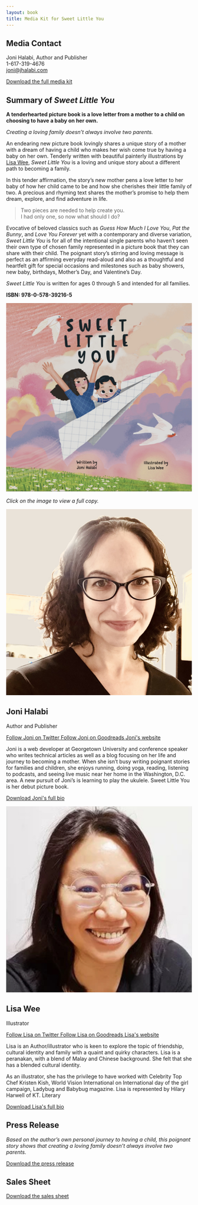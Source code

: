 ```yaml
---
layout: book
title: Media Kit for Sweet Little You
---
```


<section markdown="1" class="has-background purple book-media-contact" aria-label="Media contact">

## Media Contact

Joni Halabi, Author and Publisher <br>
1-617-319-4676 <br>
joni@jhalabi.com

<a href="Sweet-Little-You-Media-Kit.zip" class="button media-kit">Download the full media kit</a>

</section>


<section markdown="1" aria-label="Book summary">

## Summary of _Sweet Little You_

**A tenderhearted picture book is a love letter from a mother to a child on choosing to have a baby on her own.**

_Creating a loving family doesn’t always involve two parents._

<div markdown="1" class="book-section book-media-section">

<div markdown="1" class="book-section-text">

An endearing new picture book lovingly shares a unique story of a mother with a dream of having a child who makes her wish come true by having a baby on her own. Tenderly written with beautiful painterly illustrations by [Lisa Wee](https://www.lisawee12.com/), _Sweet Little You_ is a loving and unique story about a different path to becoming a family.

In this tender affirmation, the story’s new mother pens a love letter to her baby of how her child came to be and how she cherishes their little family of two. A precious and rhyming text shares the mother’s promise to help them dream, explore, and find adventure in life.

> Two pieces are needed to help create you. <br>
> I had only one, so now what should I do?

Evocative of beloved classics such as _Guess How Much I Love You_, _Pat the Bunny_, and _Love You Forever_ yet with a contemporary and diverse variation, _Sweet Little You_ is for all of the intentional single parents who haven’t seen their own type of chosen family represented in a picture book that they can share with their child. The poignant story’s stirring and loving message is perfect as an affirming everyday read-aloud and also as a thoughtful and heartfelt gift for special occasions and milestones such as baby showers, new baby, birthdays, Mother’s Day, and Valentine’s Day.

_Sweet Little You_ is written for ages 0 through 5 and intended for all families.

**ISBN: 978-0-578-39216-5**

</div>

<div markdown="1" class="book-section-cover">

[![Book cover of Sweet Little You featuring a mom and baby flying in a paper airplane](/assets/images/sweet-little-you-cover.jpg)](/assets/images/sweet-little-you-cover.jpg)

_Click on the image to view a full copy._

</div>

</div>

</section>



<section markdown="1" class="has-background green book-media-people" aria-label="People">

<div markdown="1">

![](head-shot-joni-halabi.jpg)

## Joni Halabi
Author and Publisher

<p class="book-media-people-social">
  <a href="https://twitter.com/jonihalabi">
    <span class="icon icon-twitter"><span class="sr-only">Follow Joni on Twitter</span></span>
  </a>
  <a href="https://www.goodreads.com/author/show/22441801.Joni_Halabi">
    <span class="icon icon-goodreads"><span class="sr-only">Follow Joni on Goodreads</span></span>
  </a>
  <a href="https://jhalabi.com">
    <span class="icon icon-location"><span class="sr-only">Joni's website</span></span>
  </a>
</p>

Joni is a web developer at Georgetown University and conference speaker who writes technical articles as well as a blog focusing on her life and journey to becoming a mother. When she isn’t busy writing poignant stories for families and children, she enjoys running, doing yoga, reading, listening to podcasts, and seeing live music near her home in the Washington, D.C. area. A new pursuit of Joni’s is learning to play the ukulele. Sweet Little You is her debut picture book.

<a href="bio-joni-halabi.pdf" class="button">Download Joni's full bio</a>

</div>

<div markdown="1">

![](head-shot-lisa-wee.jpg)

## Lisa Wee
Illustrator

<p class="book-media-people-social">
  <a href="https://twitter.com/lisawee1970">
    <span class="icon icon-twitter"><span class="sr-only">Follow Lisa on Twitter</span></span>
  </a>
  <a href="https://www.goodreads.com/author/show/19939742.Lisa_Wee">
    <span class="icon icon-goodreads"><span class="sr-only">Follow Lisa on Goodreads</span></span>
  </a>
  <a href="https://www.lisawee12.com/">
    <span class="icon icon-location"><span class="sr-only">Lisa's website</span></span>
  </a>
</p>

Lisa is an Author/illustrator who is keen to explore the topic of friendship, cultural identity and family with a quaint and quirky characters. Lisa is a peranakan, with a blend of Malay and Chinese background. She felt that she has a blended cultural identity.

As an illustrator, she has the privilege to have worked with Celebrity Top Chef Kristen Kish, World Vision International on International day of the girl campaign, Ladybug and Babybug magazine. Lisa is represented by Hilary Harwell of KT. Literary

<a href="bio-lisa-wee.pdf" class="button">Download Lisa's full bio</a>

</div>

</section>


<section markdown="1" class="has-background grey-light book-media-docs" aria-label="Documents">

<div markdown="1">

## Press Release

_Based on the author’s own personal journey to having a child, this poignant story shows that creating a loving family doesn’t always involve two parents._

<a href="sweet-little-you-press-release.pdf" class="button">Download the press release</a>

</div>

<div markdown="1">

## Sales Sheet

<a href="sweet-little-you-sales-sheet.pdf" class="button">Download the sales sheet</a>

</div>

</section>
